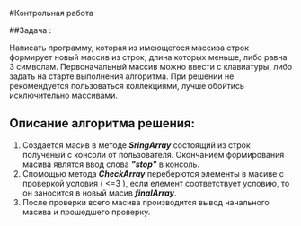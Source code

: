 #Контрольная работа

##Задача :


Написать программу, которая из имеющегося массива строк формирует новый массив из строк, длина которых меньше, либо равна 3 символам. Первоначальный массив можно ввести с клавиатуры, либо задать на старте выполнения алгоритма. При решении не рекомендуется пользоваться коллекциями, лучше обойтись исключительно массивами.

## Описание алгоритма решения:

1. Создается масив в методе ___SringArray___ состоящий из строк полученый с консоли от пользователя. Окончанием формирования масива являтся ввод слова ___"stop"___ в консоль.
2. Спомощью метода ___CheckArray___ переберются элементы в масиве с проверкой условия ( <=3 ), если елемент соответствует условию, то он заносится в новый масив ___finalArray___. 
3. После проверки всего масива производится вывод начального масива и прошедшего проверку.